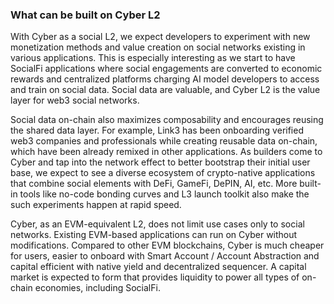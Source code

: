 ### What can be built on Cyber L2

With Cyber as a social L2, we expect developers to experiment with new monetization methods and value creation on social networks existing in various applications. This is especially interesting as we start to have SocialFi applications where social engagements are converted to economic rewards and centralized platforms charging AI model developers to access and train on social data. Social data are valuable, and Cyber L2 is the value layer for web3 social networks.

Social data on-chain also maximizes composability and encourages reusing the shared data layer. For example, Link3 has been onboarding verified web3 companies and professionals while creating reusable data on-chain, which have been already remixed in other applications. As builders come to Cyber and tap into the network effect to better bootstrap their initial user base, we expect to see a diverse ecosystem of crypto-native applications that combine social elements with DeFi, GameFi, DePIN, AI, etc. More built-in tools like no-code bonding curves and L3 launch toolkit also make the such experiments happen at rapid speed.

Cyber, as an EVM-equivalent L2, does not limit use cases only to social networks. Existing EVM-based applications can run on Cyber without modifications. Compared to other EVM blockchains, Cyber is much cheaper for users, easier to onboard with Smart Account / Account Abstraction and capital efficient with native yield and decentralized sequencer. A capital market is expected to form that provides liquidity to power all types of on-chain economies, including SocialFi.
